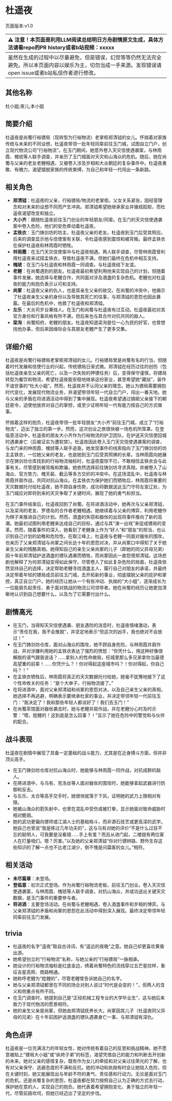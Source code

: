 # 杜遥夜
页面版本:v1.0
 

| :warning: 注意！本页面是利用LLM阅读总结明日方舟剧情原文生成，具体方法请看repo的PR history或者b站视频：xxxxx           |
|:----------------------------|
| 虽然在生成的过程中以尽量避免，但是错误，幻觉等等仍然无法完全避免。所以本页面内容以娱乐为主，切勿当成一手来源。发现错误请open issue或者b站私信作者进行修改。|



## 其他名称
杜小姐;夜儿;本小姐
## 简要介绍
杜遥夜是尚蜀行裕镖局（现转型为行裕物流）老掌柜郑清钺的女儿。怀揣着对家族传统与未来的不同设想，杜遥夜带领一批年轻同辈前往玉门城，试图自立门户，创立现代物流公司“行裕物流”。在玉门期间，她意外卷入天灾信使遇袭案，与林雨霞、槐琥等人联手调查，并亲历了玉门城面对天灾和山海众的危机。随后，她在尚蜀与父亲的老友老鲤相遇，又被卷入涉及岁相和大炎朝廷的复杂事件中。杜遥夜勇敢、有魄力，渴望摆脱家族的传统束缚，为自己和年轻一代闯出一条新路。
## 相关角色
-   **郑清钺**：杜遥夜的父亲，行裕镖局/物流的老掌柜。父女关系紧张，因经营理念和对未来的设想不同而产生冲突。郑清钺希望她继承家业并循规蹈矩，而杜遥夜渴望改变和独立。
-   **大小齐**：跟随杜遥夜前往玉门创业的年轻朋友/同辈。在玉门的天灾信使遇袭案中卷入危险，他们的安危牵动着杜遥夜。
-   **孟铁衣**：玉门铸剑坊的坊主，杜遥夜父亲的老友。杜遥夜到玉门后受其照应。后来的调查显示他与信使案有关联，令杜遥夜感到震惊和被背叛。最终孟铁衣在保护杜遥夜和林雨霞时牺牲。
-   **林雨霞**：在玉门天灾信使案中与杜遥夜相遇。两人联手调查，尽管林雨霞曾利用杜遥夜来试探孟铁衣，导致杜遥夜不满，但她们最终在危机中相互支持。
-   **槐琥**：在玉门与杜遥夜和林雨霞一同调查。与杜遥夜结下友谊。
-   **老鲤**：在尚蜀遇到的朋友。杜遥夜最初希望利用他来实现自己的计划，但随着事件发展，她选择与老鲤合作，共同面对涉及酒盏的复杂危机。老鲤也对杜遥夜的能力和抱负表示认可和支持。
-   **尚冢**：杜遥夜父亲的仇人，也是其亲生父亲的故交。在尚蜀的冲突中，他揭示了杜遥夜亲生父亲的身份以及导致其死亡的往事，与郑清钺的恩怨也因此暴露。在最后的危机中，他救了杜遥夜和郑清钺。
-   **左乐**：大炎司岁台秉烛人。在玉门和尚蜀与杜遥夜有过互动。杜遥夜最初对其官方身份和行事风格有所不满，但后来也与其合作对抗共同的敌人。
-   **梁洵**：尚蜀知府，老鲤的朋友。杜遥夜知道梁洵是位一心为民的好官，也曾想找他办事，但后来因缘际会与其朋友老鲤产生了更多交集。
## 详细介绍
杜遥夜是尚蜀行裕镖局老掌柜郑清钺的女儿。行裕镖局曾是尚蜀有名的行当，但随着时代发展和信使行业的兴起，传统镖局日渐式微。郑清钺在经历过往的创伤（包括杜遥夜亲生父亲的死亡，以及一次失败的押镖任务）后，变得保守谨慎，将镖局转型为餐饮和物流，希望杜遥夜能安稳地继承这份家业，甚至希望她“藏拙”，装作不谙世事的“杜大小姐”。然而，杜遥夜并不认同父亲的理念。她认为镖局需要拥抱时代变化，发展现代物流业务，并渴望带领年轻一代自立门户，闯出一番天地。她与父亲的矛盾在将进酒活动中得到了集中展现。杜遥夜希望通过搞砸父亲接下的朝廷密令，迫使他放弃对自己的掌控，或至少证明年轻一代有能力按自己的方式做事。

怀揣着这样的抱负，杜遥夜带领一批年轻朋友“大小齐”前往玉门城，成立了“行裕物流”，迈出了独立的第一步。然而，这次创业之旅很快被一场危机所笼罩。在登临意活动中，杜遥夜的朋友大小齐作为行裕物流的护卫团队，在护送天灾信使回城时遇袭身亡（后被证实为遭软禁）。杜遥夜因此卷入玉门天灾信使遇袭案的调查，与龙门来的林雨霞、槐琥等人联手追查。她发现事件的线索指向了玉门铸剑坊的坊主孟铁衣，一位她父亲的老友，也是她到玉门后受其照拂的长辈。当林雨霞向她展示在铸剑坊仓库找到的行裕物流袖标时，杜遥夜震惊不已，不敢相信孟铁衣会与此事有关。尽管感到被背叛和欺骗，她依然选择前往铸剑坊寻求真相，并被卷入了山海众、官方势力、槐天裴、截云等多方交织的冲突中。在这场混乱中，杜遥夜与林雨霞并肩作战，共同对抗山海众。在孟铁衣为保护她们而牺牲后，林雨霞将重要的天灾数据托付给杜遥夜，她不顾自身伤势，成功将数据送达玉门守将左宣辽处，为玉门城应对即将到来的天灾争取了关键时间，展现了她的勇气和担当。

在玉门事件结束后，杜遥夜回到了尚蜀。在将进酒活动中，她再次与父亲郑清钺，以及梁洵的老友、罗德岛的合作者老鲤相遇。她继续着与父亲的博弈，利用老鲤作为棋子来推进自己的计划。然而，酒盏的失窃和器伥的出现将事件推向了新的高潮。她最初试图利用老鲤来达成自己的目标，通过与其“演一出戏”来促成镖局的变革。然而，随着事件的深入，她看到了老鲤身上作为“好人”和“朋友”的担当，也认识到自己计划的幼稚和危险性。在取江峰上，杜遥夜与老鲤一同面对器伥的围攻，也亲历了父亲郑清钺与尚冢之间长达十年的恩怨对决，并从尚冢口中得知了关于她亲生父亲的残酷真相。她得知自己的亲生父亲尚冢的儿子（即她的同父异母兄弟）因十年前郑清钺护送酒盏的镖队遇袭而牺牲，而尚冢因此一直怨恨郑清钺。这场悲剧也解释了为何郑清钺变得如此保守。尽管卷入了如此复杂危险的局面，杜遥夜依然坚持自己的选择，决定帮助老鲤寻找酒盏主人，履行自己对朋友的承诺，并最终决定带着年轻的镖局成员前往玉门城，去开拓新的事业，彻底摆脱父亲的庇护和掌控，真正自立门户。她的经历让她从一个有些冲动、执拗的“大小姐”，逐渐成长为一位能肩负起责任、勇于面对挑战的物流公司领导者。她在尚蜀的经历让她更加清晰地认识到自己想要什么，以及为了它需要付出什么。
## 剧情高光
- 在玉门，当得知天灾信使遇袭、朋友遇险的消息时，杜遥夜情绪激动，表示“责任在我，我不会推脱”，并坚定地表示“但这次的凶手，我也绝对不会放过！”
- 在玉门铸剑坊仓库，面对山海众的围攻，她不顾自身危险，与林雨霞并肩作战，并对涉嫌利用她的孟铁衣表达了强烈的愤怒：“你凭什么，用这种好像很解脱的语气跟我说话？......拿别人的性命做局，枉城里那么多兄弟拿你当最德高望重的前辈！......你凭什么？！你对得起这座城市吗？！你对得起，你自己吗？！”
- 在孟铁衣牺牲后，林雨霞将真正的天灾数据托付给她，她毫不犹豫地接下了这个性命攸关的任务：“是个大单子，行裕物流接了。”
- 在将进酒中，面对父亲郑清钺和尚冢的恩怨对决，以及自己亲生父亲的真相，她选择不再逃避，明确表示要继承杜家的事业，并决定带领年轻一代前往玉门：“我决定了！我和那些年轻人都谈好了！我们去玉门！”
- 在尚蜀茶馆面对器伥袭击时，她与老鲤并肩作战，并在老鲤分心时及时示警：“喂，姓鲤的！这到底是怎么回事？！”显示了她在危险中的警觉和与伙伴的配合。
## 战斗表现
杜遥夜在剧情中展现了具备一定基础的战斗能力，尤其是在近身搏斗方面，但并非顶尖高手。
- 在玉门铸剑坊仓库对抗山海众时，她能够与林雨霞一同作战，对抗成群的敌人。
- 在將进酒中，与乌有、克洛丝等人面对器伥的围攻时，她能够拿起武器进行防御和反击。
- 与左乐、太合等高手交手时，她很快就落于下风，证明她的武力上限相对有限。
- 她被山海众的箭矢射中，也曾在混乱中受伤或被打晕，显示她面对致命威胁时相对脆弱。
- 她的武功更偏向镖师或江湖人士的基础格斗，而非源石技艺或更高深的武学。她自己也曾说“我是练过几年功夫的”，这与乌有对她的评价“不是什么过目不忘的聪明人，可我要是没看错......手上有茧？而且从进门起，二楼就有两位客人在打量咱们。嗯？厉害。”以及她的父亲郑清钺“你对行镖辨路、野外生存这些知识的了解一点也不比老江湖少，倒不愧是问霜客的女儿。”相符。
## 相关活动
-   **未尽篇章**：未登场。
-   **登临意**：初次正式登场。作为尚蜀行裕物流老板，前往玉门创业。卷入天灾信使遇袭案，与林雨霞、槐琥等人联手调查，对抗山海众，并成功送出关键天灾数据，是玉门事件的重要参与者。
-   **将进酒**：主要登场活动。在尚蜀与老鲤相遇，卷入酒盏事件和岁相的博弈。与父亲郑清钺的矛盾和尚冢的恩怨在此活动中得到深入展现。最终决定带领年轻同辈前往玉门发展。
## trivia
- 杜遥夜的名字“遥夜”取自古诗词，有“遥远的夜晚”之意。她自己却更喜欢黄昏出游。
- 她希望创立的“行裕物流”名称，与她父亲的“行裕镖局”一脉相承。
- 她设计的行裕物流袖标是红底金边，绣着尚蜀特色的流线穿过五芒星纹样，象征吉星高照、商路畅通。
- 她称呼老鲤为“姓鲤的”，尽管老鲤曾告诉她自己的名字。
- 她与父亲郑清钺都曾在不同的场合对别人说过“时代是会变的！”，但两人的含义和侧重点有所不同。
- 在玉门调查时，她提到自己是“正经机械工程专业的大学毕业生”，这与她后来致力于现代物流的愿景相符。
- 她的亲生父亲是尚冢，但她由郑清钺抚养长大。尚冢因其儿子（杜遥夜同父异母的兄弟）在十年前因护送酒盏的镖队遇袭身亡一事，与郑清钺有深仇。
## 角色点评
杜遥夜是一位充满活力的年轻女性，她对传统有着自己的反思和挑战精神。她不愿意被贴上“镖局大小姐”或“纨绔子弟”的标签，渴望凭借自己的能力和判断去开创新的未来。她对父亲的感情复杂，既有作为女儿的牵挂和对父亲过往荣光的了解，也有对父亲保守、逃避态度的不满和反抗。她的冲动和执拗有时会让她陷入危险，但在关键时刻，她又能展现出与年龄不符的勇气、责任感和行动力。无论是面对玉门的危机，还是尚蜀复杂的恩怨，杜遥夜都在努力按照自己认为正确的方式去行动，保护她在意的人，实现自己的抱负。她代表着希望拥抱变化、勇于独立的年轻一代，尽管前路坎坷，但她已经迈出了坚定的步伐。